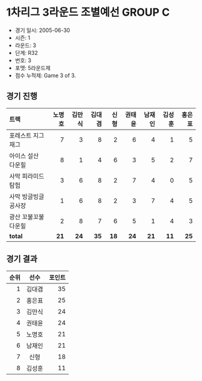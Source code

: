 # 1차리그 3라운드 조별예선 GROUP C

- 경기 일시: 2005-06-30
- 시즌: 1
- 라운드: 3
- 단계: R32
- 번호: 3
- 포맷: 5라운드제
- 점수 누적제: Game 3 of 3.





## 경기 진행

| 트랙 | 노명호 | 김만식 | 김대겸 | 신형 | 권태윤 | 남재인 | 김성훈 | 홍은표 |
|:---|---:|---:|---:|---:|---:|---:|---:|---:|
| 포레스트 지그재그 | 7 | 3 | 8 | 2 | 6 | 4 | 1 | 5 |
| 아이스 설산 다운힐 | 8 | 1 | 4 | 6 | 3 | 5 | 2 | 7 |
| 사막 피라미드 탐험 | 3 | 6 | 8 | 2 | 7 | 4 | 0 | 5 |
| 사막 빙글빙글 공사장 | 1 | 6 | 8 | 2 | 3 | 7 | 4 | 5 |
| 광산 꼬불꼬불 다운힐 | 2 | 8 | 7 | 6 | 5 | 1 | 4 | 3 |
| __total__ | __21__ | __24__ | __35__ | __18__ | __24__ | __21__ | __11__ | __25__ |




## 경기 결과

| 순위 | 선수 | 포인트 |
|---:|:---:|---:|
| 1 | 김대겸 | 35 |
| 2 | 홍은표 | 25 |
| 3 | 김만식 | 24 |
| 4 | 권태윤 | 24 |
| 5 | 노명호 | 21 |
| 6 | 남재인 | 21 |
| 7 | 신형 | 18 |
| 8 | 김성훈 | 11 |

